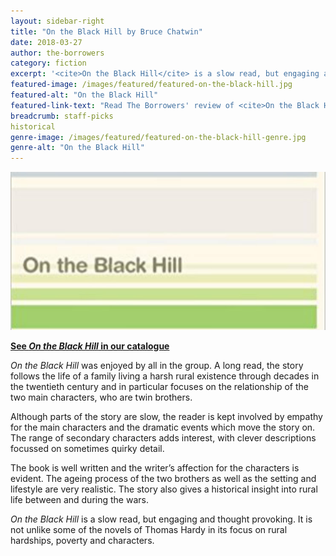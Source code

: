```yaml
---
layout: sidebar-right
title: "On the Black Hill by Bruce Chatwin"
date: 2018-03-27
author: the-borrowers
category: fiction
excerpt: '<cite>On the Black Hill</cite> is a slow read, but engaging and thought provoking.'
featured-image: /images/featured/featured-on-the-black-hill.jpg
featured-alt: "On the Black Hill"
featured-link-text: "Read The Borrowers' review of <cite>On the Black Hill</cite>"
breadcrumb: staff-picks
historical
genre-image: /images/featured/featured-on-the-black-hill-genre.jpg
genre-alt: "On the Black Hill"
---
```


![On the Black Hill](/images/featured/featured-on-the-black-hill.jpg)

**[See <cite>On the Black Hill</cite> in our catalogue](https://suffolk.spydus.co.uk/cgi-bin/spydus.exe/ENQ/OPAC/BIBENQ?BRN=251924)**

<cite>On the Black Hill</cite> was enjoyed by all in the group. A long read, the story follows the life of a family living a harsh rural existence through decades in the twentieth century and in particular focuses on the relationship of the two main characters, who are twin brothers.

Although parts of the story are slow, the reader is kept involved by empathy for the main characters and the dramatic events which move the story on. The range of secondary characters adds interest, with clever descriptions focussed on sometimes quirky detail.

The book is well written and the writer’s affection for the characters is evident. The ageing process of the two brothers as well as the setting and lifestyle are very realistic. The story also gives a historical insight into rural life between and during the wars.

<cite>On the Black Hill</cite> is a slow read, but engaging and thought provoking. It is not unlike some of the novels of Thomas Hardy in its focus on rural hardships, poverty and characters.
